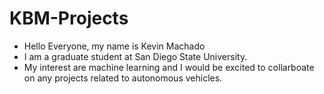 # KBM-Projects
* Hello Everyone, my name is Kevin Machado
* I am a graduate student at San Diego State University.
* My interest are machine learning and I would be excited to collarboate on any projects related to autonomous vehicles. 

